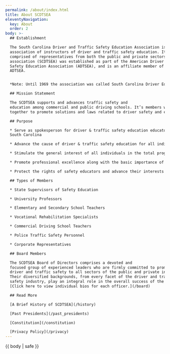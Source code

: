 ```yaml
---
permalink: /about/index.html
title: About SCDTSEA
eleventyNavigation:
  key: About
  order: 2
body: >-
  ## Establishment

  The South Carolina Driver and Traffic Safety Education Association is a state
  association of instructors of driver and traffic safety education. It is
  comprised of representatives from both the public and private sectors. This
  association (SCDTSEA) was established as part of the American Driver & Traffic
  Safety Education Association (ADTSEA), and is an affiliate member of the
  ADTSEA.


  *Note: Until 1969 the association was called South Carolina Driver Education Teachers and Safety Association*

  ## Mission Statement

  The SCDTSEA supports and advances traffic safety and
  education among commercial and public driving schools. It’s members work
  together to promote solutions and laws related to driver safety and education.

  ## Purpose

  * Serve as spokesperson for driver & traffic safety education educators in
  South Carolina

  * Advance the cause of driver & traffic safety education for all individuals

  * Stimulate the general interest of all individuals in the total program of driver & traffic safety through a wide variety of informative resources

  * Promote professional excellence along with the basic importance of the safety educator in the learning process

  * Protect the rights of safety educators and advance their interests and welfare.

  ## Types of Members

  * State Supervisors of Safety Education

  * University Professors

  * Elementary and Secondary School Teachers

  * Vocational Rehabilitation Specialists

  * Commercial Driving School Teachers

  * Police Traffic Safety Personnel

  * Corporate Representatives

  ## Board Members

  The SCDTSEA Board of Directors comprises a devoted and
  focused group of experienced leaders who are firmly committed to promoting
  driver and traffic safety to all sectors of the public and private industry.
  Their diversified backgrounds, from every facet of the driver and traffic
  safety industry, play an integral role in the overall success of the SCDTSEA.
  [Click here to view individual bios for each officer.](/board)

  ## Read More

  [A Brief History of SCDTSEA](/history)

  [Past Presidents](/past_presidents)

  [Constitution](/constitution)

  [Privacy Policy](/privacy)
---
```

{{ body | safe }}
